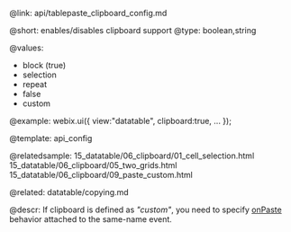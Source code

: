 @link: api/tablepaste_clipboard_config.md

@short: enables/disables clipboard support
@type: boolean,string

@values:
- block (true)
- selection
- repeat
- false
- custom

@example:
webix.ui({
	view:"datatable",
	clipboard:true,
	...
});

@template:	api_config

@relatedsample:
	15_datatable/06_clipboard/01_cell_selection.html
	15_datatable/06_clipboard/05_two_grids.html
    15_datatable/06_clipboard/09_paste_custom.html

@related:
	datatable/copying.md

@descr:
If clipboard is defined as *"custom"*, you need to specify [onPaste](api/copypaste_onpaste_event.md) behavior attached to the same-name event. 
